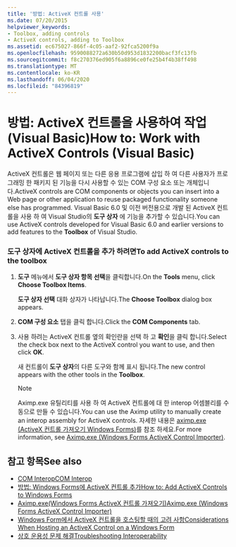 ```yaml
---
title: '방법: ActiveX 컨트롤 사용'
ms.date: 07/20/2015
helpviewer_keywords:
- Toolbox, adding controls
- ActiveX controls, adding to Toolbox
ms.assetid: ec675027-866f-4c05-aaf2-92fca5200f9a
ms.openlocfilehash: 9590088272a630b50d953d1832200bacf3fc13fb
ms.sourcegitcommit: f8c270376ed905f6a8896ce0fe25b4f4b38ff498
ms.translationtype: MT
ms.contentlocale: ko-KR
ms.lasthandoff: 06/04/2020
ms.locfileid: "84396819"
---
```

# <a name="how-to-work-with-activex-controls-visual-basic"></a><span data-ttu-id="cf8ad-102">방법: ActiveX 컨트롤을 사용하여 작업(Visual Basic)</span><span class="sxs-lookup"><span data-stu-id="cf8ad-102">How to: Work with ActiveX Controls (Visual Basic)</span></span>
<span data-ttu-id="cf8ad-103">ActiveX 컨트롤은 웹 페이지 또는 다른 응용 프로그램에 삽입 하 여 다른 사용자가 프로그래밍 한 패키지 된 기능을 다시 사용할 수 있는 COM 구성 요소 또는 개체입니다.</span><span class="sxs-lookup"><span data-stu-id="cf8ad-103">ActiveX controls are COM components or objects you can insert into a Web page or other application to reuse packaged functionality someone else has programmed.</span></span> <span data-ttu-id="cf8ad-104">Visual Basic 6.0 및 이전 버전용으로 개발 된 ActiveX 컨트롤을 사용 하 여 Visual Studio의 **도구 상자** 에 기능을 추가할 수 있습니다.</span><span class="sxs-lookup"><span data-stu-id="cf8ad-104">You can use ActiveX controls developed for Visual Basic 6.0 and earlier versions to add features to the **Toolbox** of Visual Studio.</span></span>  
  
### <a name="to-add-activex-controls-to-the-toolbox"></a><span data-ttu-id="cf8ad-105">도구 상자에 ActiveX 컨트롤을 추가 하려면</span><span class="sxs-lookup"><span data-stu-id="cf8ad-105">To add ActiveX controls to the toolbox</span></span>  
  
1. <span data-ttu-id="cf8ad-106">**도구** 메뉴에서 **도구 상자 항목 선택**을 클릭합니다.</span><span class="sxs-lookup"><span data-stu-id="cf8ad-106">On the **Tools** menu, click **Choose Toolbox Items**.</span></span>  
  
     <span data-ttu-id="cf8ad-107">**도구 상자 선택** 대화 상자가 나타납니다.</span><span class="sxs-lookup"><span data-stu-id="cf8ad-107">The **Choose Toolbox** dialog box appears.</span></span>  
  
2. <span data-ttu-id="cf8ad-108">**COM 구성 요소** 탭을 클릭 합니다.</span><span class="sxs-lookup"><span data-stu-id="cf8ad-108">Click the **COM Components** tab.</span></span>  
  
3. <span data-ttu-id="cf8ad-109">사용 하려는 ActiveX 컨트롤 옆의 확인란을 선택 하 고 **확인**을 클릭 합니다.</span><span class="sxs-lookup"><span data-stu-id="cf8ad-109">Select the check box next to the ActiveX control you want to use, and then click **OK**.</span></span>  
  
     <span data-ttu-id="cf8ad-110">새 컨트롤이 **도구 상자**의 다른 도구와 함께 표시 됩니다.</span><span class="sxs-lookup"><span data-stu-id="cf8ad-110">The new control appears with the other tools in the **Toolbox**.</span></span>  
  
    > [!NOTE]
    > <span data-ttu-id="cf8ad-111">Aximp.exe 유틸리티를 사용 하 여 ActiveX 컨트롤에 대 한 interop 어셈블리를 수동으로 만들 수 있습니다.</span><span class="sxs-lookup"><span data-stu-id="cf8ad-111">You can use the Aximp utility to manually create an interop assembly for ActiveX controls.</span></span> <span data-ttu-id="cf8ad-112">자세한 내용은 [aximp.exe (ActiveX 컨트롤 가져오기 Windows Forms)](../../../framework/tools/aximp-exe-windows-forms-activex-control-importer.md)를 참조 하세요.</span><span class="sxs-lookup"><span data-stu-id="cf8ad-112">For more information, see [Aximp.exe (Windows Forms ActiveX Control Importer)](../../../framework/tools/aximp-exe-windows-forms-activex-control-importer.md).</span></span>  
  
## <a name="see-also"></a><span data-ttu-id="cf8ad-113">참고 항목</span><span class="sxs-lookup"><span data-stu-id="cf8ad-113">See also</span></span>

- [<span data-ttu-id="cf8ad-114">COM Interop</span><span class="sxs-lookup"><span data-stu-id="cf8ad-114">COM Interop</span></span>](index.md)
- [<span data-ttu-id="cf8ad-115">방법: Windows Forms에 ActiveX 컨트롤 추가</span><span class="sxs-lookup"><span data-stu-id="cf8ad-115">How to: Add ActiveX Controls to Windows Forms</span></span>](../../../framework/winforms/controls/how-to-add-activex-controls-to-windows-forms.md)
- [<span data-ttu-id="cf8ad-116">Aximp.exe(Windows Forms ActiveX 컨트롤 가져오기)</span><span class="sxs-lookup"><span data-stu-id="cf8ad-116">Aximp.exe (Windows Forms ActiveX Control Importer)</span></span>](../../../framework/tools/aximp-exe-windows-forms-activex-control-importer.md)
- [<span data-ttu-id="cf8ad-117">Windows Form에서 ActiveX 컨트롤을 호스팅할 때의 고려 사항</span><span class="sxs-lookup"><span data-stu-id="cf8ad-117">Considerations When Hosting an ActiveX Control on a Windows Form</span></span>](../../../framework/winforms/controls/considerations-when-hosting-an-activex-control-on-a-windows-form.md)
- [<span data-ttu-id="cf8ad-118">상호 운용성 문제 해결</span><span class="sxs-lookup"><span data-stu-id="cf8ad-118">Troubleshooting Interoperability</span></span>](troubleshooting-interoperability.md)
